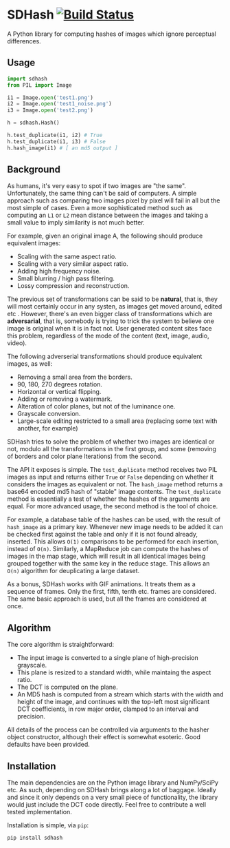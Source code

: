 # SDHash [![Build Status](https://travis-ci.org/horia141/sdhash.svg?branch=master)](https://travis-ci.org/horia141/sdhash)

A Python library for computing hashes of images which ignore perceptual differences.

## Usage

```python
import sdhash
from PIL import Image

i1 = Image.open('test1.png')
i2 = Image.open('test1_noise.png')
i3 = Image.open('test2.png')

h = sdhash.Hash()

h.test_duplicate(i1, i2) # True
h.test_duplicate(i1, i3) # False
h.hash_image(i1) # [ an md5 output ]
```

## Background

As humans, it's very easy to spot if two images are "the same". Unfortunately, the same
thing can't be said of computers. A simple approach such as comparing two images pixel
by pixel will fail in all but the most simple of cases. Even a more sophisticated method
such as computing an `L1` or `L2` mean distance between the images and taking a small
value to imply similarity is not much better.

For example, given an original image A, the following should produce equivalent images:
* Scaling with the same aspect ratio.
* Scaling with a very similar aspect ratio.
* Adding high frequency noise.
* Small blurring / high pass filtering.
* Lossy compression and reconstruction.

The previous set of transformations can be said to be __natural__, that is, they will most
certainly occur in any systen, as images get moved around, edited etc .
However, there's an even bigger class of transformations which are __adversarial__, that is,
somebody is trying to trick the system to believe one image is original when it is in
fact not. User generated content sites face this problem, regardless of the mode of the
content (text, image, audio, video).

The following adverserial transformations should produce equivalent images, as well:
* Removing a small area from the borders.
* 90, 180, 270 degrees rotation.
* Horizontal or vertical flipping.
* Adding or removing a watermark.
* Alteration of color planes, but not of the luminance one.
* Grayscale conversion.
* Large-scale editing restricted to a small area (replacing some text with another,
for example)

SDHash tries to solve the problem of whether two images are identical or not, modulo
all the transformations in the first group, and some (removing of borders and 
color plane lterations) from the second.

The API it exposes is simple. The `test_duplicate` method receives two PIL images as
input and returns either `True` or `False` depending on whether it considers the
images as equivalent or not. The `hash_image` method returns a base64 encoded md5
hash of "stable" image contents. The `test_duplicate` method is essentially a test
of whether the hashes of the arguments are equal. For more advanced usage, the second
method is the tool of choice.

For example, a database table of the hashes can be used, with the result of `hash_image`
as a primary key. Whenever new image needs to be added it can be checked first against
the table and only if it is not found already, inserted. This allows `O(1)` comparisons
to be performed for each insertion, instead of `O(n)`. Similarly, a MapReduce job can
compute the hashes of images in the map stage, which will result in all identical images
being grouped together with the same key in the reduce stage. This allows an `O(n)`
algorithm for deuplicating a large dataset.

As a bonus, SDHash works with GIF animations. It treats them as a sequence of frames.
Only the first, fifth, tenth etc. frames are considered. The same basic approach is used,
but all the frames are considered at once.

## Algorithm

The core algorithm is straightforward:
* The input image is converted to a single plane of high-precision grayscale.
* This plane is resized to a standard width, while maintaing the aspect ratio.
* The DCT is computed on the plane.
* An MD5 hash is computed from a stream which starts with the width and height of the
image, and continues with the top-left most significant DCT coefficients, in row major
order, clamped to an interval and precision.

All details of the process can be controlled via arguments to the hasher object
constructor, although their effect is somewhat esoteric. Good defaults have been
provided.

## Installation

The main dependencies are on the Python image library and NumPy/SciPy etc. As such,
depending on SDHash brings along a lot of baggage. Ideally and since it only depends
on a very small piece of functionality, the library would just include the DCT code
directly. Feel free to contribute a well tested implementation.

Installation is simple, via `pip`:

```bash
pip install sdhash
```
